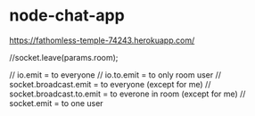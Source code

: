 # node-chat-app

https://fathomless-temple-74243.herokuapp.com/

//socket.leave(params.room);

// io.emit = to everyone
// io.to.emit = to only room user
// socket.broadcast.emit = to everyone (except for me)
// socket.broadcast.to.emit = to everone in room (except for me)
// socket.emit = to one user
